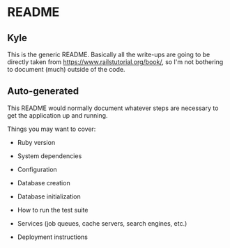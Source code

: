 # README

## Kyle

This is the generic README. Basically all the write-ups are going to be directly taken from https://www.railstutorial.org/book/, so I'm not bothering to document (much) outside of the code.


## Auto-generated

This README would normally document whatever steps are necessary to get the
application up and running.

Things you may want to cover:

* Ruby version

* System dependencies

* Configuration

* Database creation

* Database initialization

* How to run the test suite

* Services (job queues, cache servers, search engines, etc.)

* Deployment instructions

